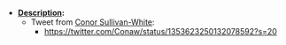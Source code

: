 - **[Description](<Description.md>):**
    - Tweet from [Conor Sullivan-White](<Conor Sullivan-White.md>):
        - https://twitter.com/Conaw/status/1353623250132078592?s=20
